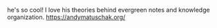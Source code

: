he's so cool! I love his theories behind evergreen notes and knowledge organization.
https://andymatuschak.org/
